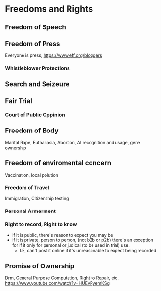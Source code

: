# Freedoms and Rights

## Freedom of Speech

## Freedom of Press

Everyone is press, https://www.eff.org/bloggers

### Whistleblower Protections

## Search and Seizeure

## Fair Trial

### Court of Public Oppinion

## Freedom of Body

Marital Rape, Euthanasia, Abortion, AI recognition and usage, gene ownership

## Freedom of enviromental concern

Vaccination, local polution

### Freedom of Travel

Immigration, Citizenship testing

### Personal Armerment

### Right to record, Right to know

- if it is public, there's reason to expect you may be
- if it is private, person to person, (not b2b or p2b) there's an exception for if it only for personal or judical (to be used in trial) use.
  - I.E, can't post it online if it's unreasonable to expect being recorded

## Promise of Ownership

Drm, General Purpose Computation, Right to Repair, etc.
https://www.youtube.com/watch?v=HUEvRyemKSg
